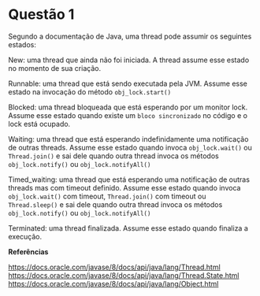 # Questão 1

Segundo a documentação de Java, uma thread pode assumir os seguintes estados:

New: uma thread que ainda não foi iniciada. A thread assume esse estado no momento de sua criação.

Runnable: uma thread que está sendo executada pela JVM. Assume esse estado na invocação do método `obj_lock.start()`

Blocked: uma thread bloqueada que está esperando por um monitor lock. Assume esse estado quando existe um `bloco sincronizado` no código e o lock está ocupado. 

Waiting: uma thread que está esperando indefinidamente uma notificação de outras threads. Assume esse estado quando invoca `obj_lock.wait()` ou `Thread.join()` e sai dele quando outra thread invoca os métodos `obj_lock.notify()` ou `obj_lock.notifyAll()`

Timed_waiting: uma thread que está esperando uma notificação de outras threads mas com timeout definido. Assume esse estado quando invoca `obj_lock.wait()` com timeout, `Thread.join()` com timeout ou `Thread.sleep()`  e sai dele quando outra thread invoca os métodos  `obj_lock.notify()` ou `obj_lock.notifyAll()`

Terminated: uma thread finalizada. Assume esse estado quando finaliza a execução.

**Referências**

https://docs.oracle.com/javase/8/docs/api/java/lang/Thread.html
https://docs.oracle.com/javase/8/docs/api/java/lang/Thread.State.html
https://docs.oracle.com/javase/8/docs/api/java/lang/Object.html